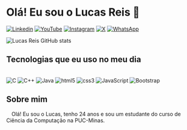 # Olá! Eu sou o Lucas Reis 👋

[![Linkedin](https://img.shields.io/badge/LinkedIn-0077B5?style=for-the-badge&logo=linkedin&logoColor=white)](https://www.linkedin.com/in/lucasreis26/)
[![YouTube](https://img.shields.io/badge/YouTube-FF0000?style=for-the-badge&logo=youtube&logoColor=white)](https://www.youtube.com/@dev.lucasReis)
[![Instagram](https://img.shields.io/badge/Instagram-E4405F?style=for-the-badge&logo=instagram&logoColor=white)](https://www.instagram.com/lucasreis26_)
[![X](https://img.shields.io/badge/X-000000?style=for-the-badge&logo=x&logoColor=white)](https://www.x.com/@LucasReisDev_)
[![WhatsApp](https://img.shields.io/badge/WhatsApp-25D366?style=for-the-badge&logo=WhatsApp&logoColor=white)](https://wa.me/31986665956)

![Lucas Reis GitHub stats](https://github-readme-stats.vercel.app/api?username=LUcasReis26&show_icons=true&theme=tokyonight)

## Tecnologias que eu uso no meu dia

<div style="display: inline_block"> <br>
    <img alt="C" src="https://img.shields.io/badge/C-00599C?style=for-the-badge&logo=c&logoColor=white">
    <img alt="C++" src="https://img.shields.io/badge/C%2B%2B-00599C?style=for-the-badge&logo=c%2B%2B&logoColor=white">
    <img alt="Java" src="https://img.shields.io/badge/java-%23ED8B00.svg?style=for-the-badge&logo=openjdk&logoColor=white">
    <img alt="html5" src="https://img.shields.io/badge/HTML5-E34F26?style=for-the-badge&logo=html5&logoColor=white">
    <img alt="css3" src="https://img.shields.io/badge/CSS3-1572B6?style=for-the-badge&logo=css3&logoColor=white">
    <img alt="JavaScript" src="https://img.shields.io/badge/JavaScript-323330?style=for-the-badge&logo=javascript&logoColor=F7DF1E">
    <img alt="Bootstrap" src="https://img.shields.io/badge/Bootstrap-563D7C?style=for-the-badge&logo=bootstrap&logoColor=white">
    
</div>

## Sobre mim

&emsp;Olá! Eu sou o Lucas, tenho 24 anos e sou um estudante do curso de Ciência da Computação na PUC-Minas.
